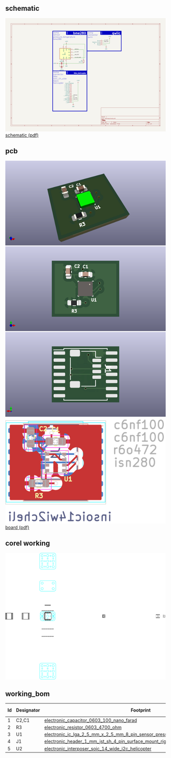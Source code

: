 # 


## schematic  
![](kicad/current_version/working/working_schematic_600.png)  
[schematic (pdf)](kicad/current_version/working/working_schematic.pdf)  

## pcb  
![](kicad/current_version/working/working_3d_600.png) 
![](kicad/current_version/working/working_3d_front_600.png)  
![](kicad/current_version/working/working_3d_back_600.png)  
![](kicad/current_version/working/working_600.png)  
[board (pdf)](kicad/current_version/working/working.pdf)  

## corel working
![](working_600.png) 

## working_bom
| Id | Designator | Footprint | Quantity | Designation | Supplier and ref |  | None | 
| --- | --- | --- | --- | --- | --- | --- | --- | 
| 1 | C2,C1 | [electronic_capacitor_0603_100_nano_farad](https://github.com/oomlout/oomlout_oomp_part_src/tree/main/parts/electronic_capacitor_0603_100_nano_farad) | 2 | c6nf100 |  |  | [''] | 
| 2 | R3 | [electronic_resistor_0603_4700_ohm](https://github.com/oomlout/oomlout_oomp_part_src/tree/main/parts/electronic_resistor_0603_4700_ohm) | 1 | r6o472 |  |  | [''] | 
| 3 | U1 | [electronic_ic_lga_2_5_mm_x_2_5_mm_8_pin_sensor_pressure_temperature_bosch_bme280](https://github.com/oomlout/oomlout_oomp_part_src/tree/main/parts/electronic_ic_lga_2_5_mm_x_2_5_mm_8_pin_sensor_pressure_temperature_bosch_bme280) | 1 | isn280 |  |  | [''] | 
| 4 | J1 | [electronic_header_1_mm_jst_sh_4_pin_surface_mount_right_angle](https://github.com/oomlout/oomlout_oomp_part_src/tree/main/parts/electronic_header_1_mm_jst_sh_4_pin_surface_mount_right_angle) | 1 | h4psmra |  |  | [''] | 
| 5 | U2 | [electronic_interposer_soic_14_wide_i2c_helicopter](https://github.com/oomlout/oomlout_oomp_part_src/tree/main/parts/electronic_interposer_soic_14_wide_i2c_helicopter) | 1 | insoic14wi2cheli |  |  | [''] | 



